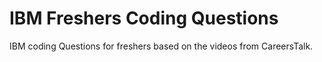# IBM Freshers Coding Questions

 IBM coding Questions for freshers based on the videos from CareersTalk.
